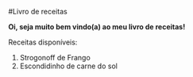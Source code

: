 #Livro de receitas

**Oi, seja muito bem vindo(a) ao meu livro de receitas!**

Receitas disponíveis:
1. Strogonoff de Frango
2. Escondidinho de carne do sol
